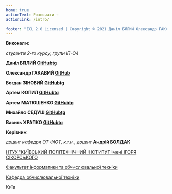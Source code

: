 ```yaml
---
home: true
actionText: Розпочати →
actionLink: /intro/

footer: "ECL 2.0 Licensed | Copyright © 2021 Даніл БЯЛИЙ Олександр ГАКАВИЙ Богдан ЗІНОВИЙ Артем КОПИЛ Артем МАТЮШЕНКО Михайло СЕДУШ Василь ХРАПКО"
---
```



**Виконали:** 

*студенти 2-го курсу, групи ІП-04*<span padding-right:5em></span>

**Даніл БЯЛИЙ [GitHub](https://github.com/DanilByaliy)[tg](https://t.me/Danil_Byaliy)**

**Олександр ГАКАВИЙ [GitHub](https://github.com/sanixto)**

**Богдан ЗІНОВИЙ [GitHub](https://github.com/Bogdan-Zinovij)[tg](https://t.me/bzinovoy)**

**Артем КОПИЛ [GitHub](https://github.com/stormy131)[tg](https://t.me/stormy_13)**

**Артем МАТЮШЕНКО [GitHub](https://github.com/artemmatiushenko1)[tg](https://t.me/artemko_m)**

**Михайло СЕДУШ [GitHub](https://github.com/water-korra)[tg](https://t.me/qasau)**

**Василь ХРАПКО [GitHub](https://github.com/KhrapkoVasyl)[tg](https://t.me/vazzz7zzzok)**

**Керівник**

*доцент кафедри ОТ ФІОТ, к.т.н., доцент*<span padding-right:5em></span> **Андрій БОЛДАК** 

[НТУУ "КИЇВСЬКИЙ ПОЛІТЕХНІЧНИЙ ІНСТИТУТ імені ІГОРЯ СІКОРСЬКОГО](https://kpi.ua/)

[Факультет інформатики та обчислювальної техніки](https://fiot.kpi.ua/)

[Кафедра обчислювальної техніки](https://comsys.kpi.ua/)

Київ
